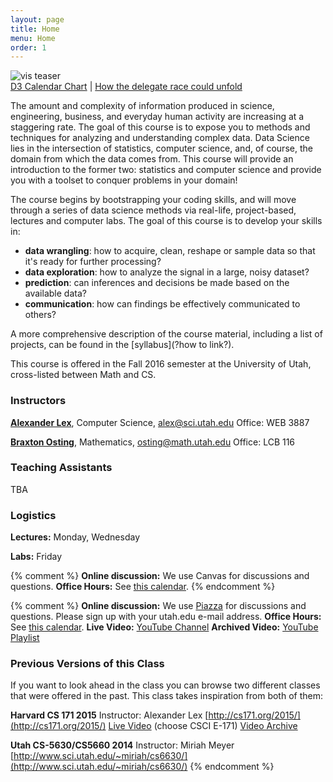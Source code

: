 ```yaml
---
layout: page
title: Home
menu: Home
order: 1
---
```


<img src="{{ site.baseurl }}/assets/i/teaser.png" alt="vis teaser" />

<div class="credits">
<a href="http://www.samselikoff.com/writings/intro-to-d3/">D3 Calendar Chart</a> | 
<a href="http://www.nytimes.com/interactive/2016/03/30/upshot/trump-clinton-delegate-calculator.html">How the delegate race could unfold</a>
</div>

The amount and complexity of information produced in science, engineering, business, and everyday human activity are increasing at a staggering rate. The goal of this course is to expose you to methods and techniques for analyzing and understanding complex data. Data Science lies in the intersection of statistics, computer science, and, of course, the domain from which the data comes from. This course will provide an introduction to the former two: statistics and computer science and provide you with a toolset to conquer problems in your domain! 

 
The course begins by bootstrapping your coding skills, and will move through a series of data science methods via 
real-life, project-based, lectures and computer labs. The goal of this course is to develop your skills in: 
 
  * **data wrangling**: how to acquire, clean, reshape or sample data so that it's ready for further processing?
  * **data exploration**: how to analyze the signal in a large, noisy dataset?
  * **prediction**: can inferences and decisions be made based on the available data? 
  * **communication**: how can findings be effectively communicated to others?

A more comprehensive description of the course material, including a list of projects, can be found in the [syllabus](?how to link?). 

This course is offered in the Fall 2016 semester at the University of Utah, cross-listed between Math and CS. 

### Instructors

**[Alexander Lex](http://alexander-lex.net)**, Computer Science, [alex@sci.utah.edu](mailto:alex@sci.utah.edu)
Office: WEB 3887

**[Braxton Osting](http://www.math.utah.edu/~osting/)**, Mathematics, [osting@math.utah.edu](osting@math.utah.edu)
Office: LCB 116

### Teaching Assistants
TBA 

### Logistics

**Lectures:** Monday, Wednesday

**Labs:** Friday

{% comment %}
**Online discussion:** We use Canvas for discussions and questions. 
**Office Hours:** See [this calendar](https://www.google.com/calendar/embed?src=fdvio7r8i82kk0vl2to5j3dd1s%40group.calendar.google.com&ctz=America/Denver).
{% endcomment %}

{% comment %}
**Online discussion:** We use [Piazza](http://piazza.com/utah/fall2015/cs5630cs6630) for discussions and questions. Please sign up with your utah.edu e-mail address.
**Office Hours:** See [this calendar](https://www.google.com/calendar/embed?src=fdvio7r8i82kk0vl2to5j3dd1s%40group.calendar.google.com&ctz=America/Denver).
**Live Video:** [YouTube Channel](https://www.youtube.com/channel/UCDUS80bdunpmvWVPyFRPqFQ/live)
**Archived Video:** [YouTube Playlist](https://www.youtube.com/playlist?list=PLbuogVdPnkCqKBoObk03Aq3tgitxJXJcO)


### Previous Versions of this Class

If you want to look ahead in the class you can browse two different classes that were offered in the past. This class takes inspiration from both of them: 

**Harvard CS 171 2015**
Instructor: Alexander Lex
[http://cs171.org/2015/](http://cs171.org/2015/)
[Live Video](http://cm.dce.harvard.edu/classroom/) (choose CSCI E-171)
[Video Archive](http://cm.dce.harvard.edu/2015/02/24028/publicationListing.shtml)

**Utah CS-5630/CS5660 2014**
Instructor: Miriah Meyer
[http://www.sci.utah.edu/~miriah/cs6630/](http://www.sci.utah.edu/~miriah/cs6630/)
{% endcomment %}
